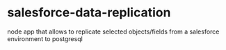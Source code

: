 
# salesforce-data-replication
node app that allows to replicate selected objects/fields from a salesforce environment to postgresql
